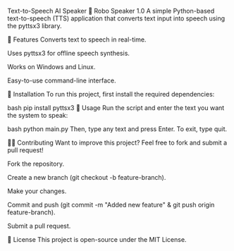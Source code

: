 Text-to-Speech AI Speaker
📢 Robo Speaker 1.0
A simple Python-based text-to-speech (TTS) application that converts text input into speech using the pyttsx3 library.

🚀 Features
Converts text to speech in real-time.

Uses pyttsx3 for offline speech synthesis.

Works on Windows and Linux.

Easy-to-use command-line interface.

🔧 Installation
To run this project, first install the required dependencies:

bash
pip install pyttsx3
📜 Usage
Run the script and enter the text you want the system to speak:

bash
python main.py
Then, type any text and press Enter. To exit, type quit.

👨‍💻 Contributing
Want to improve this project? Feel free to fork and submit a pull request!

Fork the repository.

Create a new branch (git checkout -b feature-branch).

Make your changes.

Commit and push (git commit -m "Added new feature" & git push origin feature-branch).

Submit a pull request.

📜 License
This project is open-source under the MIT License.
